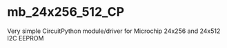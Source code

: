 # mb_24x256_512_CP
Very simple CircuitPython module/driver for Microchip 24x256 and 24x512 I2C EEPROM
